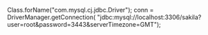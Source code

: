 Class.forName("com.mysql.cj.jdbc.Driver");
			conn = DriverManager.getConnection(
					"jdbc:mysql://localhost:3306/sakila?user=root&password=3443&serverTimezone=GMT");